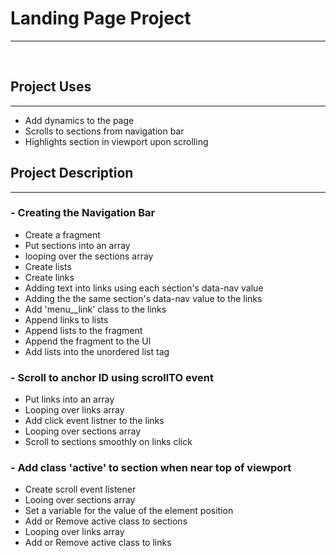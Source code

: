 # Landing Page Project
<hr>
<br>

## Project Uses
<hr>

* Add dynamics to the page
* Scrolls to sections from navigation bar
* Highlights section in viewport upon scrolling

## Project Description
<hr>

### - Creating the Navigation Bar

* Create a fragment
* Put sections into an array
* looping over the sections array
* Create lists
* Create links
* Adding text into links using each section's data-nav value
* Adding the the same section's data-nav value to the links
* Add 'menu__link' class to the links
* Append links to lists
* Append lists to the fragment
* Append the fragment to the Ul
* Add lists into the unordered list tag

### - Scroll to anchor ID using scrollTO event

* Put links into an array
* Looping over links array
* Add click event listner to the links
* Looping over sections array
* Scroll to sections smoothly on links click 

### - Add class 'active' to section when near top of viewport

* Create scroll event listener
* Looing over sections array
* Set a variable for the value of the element position
* Add or Remove active class to sections
* Looping over links array
* Add or Remove active class to links